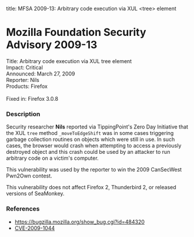 title: MFSA 2009-13: Arbitrary code execution via XUL &lt;tree&gt; element

<h1>Mozilla Foundation Security Advisory 2009-13</h1>

<p>
<span class="label">Title:</span>      Arbitrary code execution via XUL tree element<br/>
<span class="label">Impact:</span>     Critical<br/>
<span class="label">Announced:</span>  March 27, 2009<br/>
<span class="label">Reporter:</span>   Nils<br/>
<span class="label">Products:</span>   Firefox<br/>
<br/>
<span class="label">Fixed in:</span>   Firefox 3.0.8<br/>
</p>


<h3>Description</h3>

<p>Security researcher <strong>Nils</strong> reported via
TippingPoint's Zero Day Initiative that the XUL <code>tree</code>
method <code>_moveToEdgeShift</code> was in some cases triggering
garbage collection routines on objects which were still in use.  In
such cases, the browser would crash when attempting to access a
previously destroyed object and this crash could be used by an
attacker to run arbitrary code on a victim's computer.</p>

<p class="note">This vulnerability was used by the reporter to win the
2009 CanSecWest Pwn2Own contest.</p>

<p class="note">This vulnerability does not affect Firefox 2,
Thunderbird 2, or released versions of SeaMonkey.</p>


<h3>References</h3>

<ul>
  <li><a href="https://bugzilla.mozilla.org/show_bug.cgi?id=484320">https://bugzilla.mozilla.org/show_bug.cgi?id=484320</a></li>
  <li><a class="ex-ref" href="http://cve.mitre.org/cgi-bin/cvename.cgi?name=CVE-2009-1044">CVE-2009-1044</a></li>
</ul>



